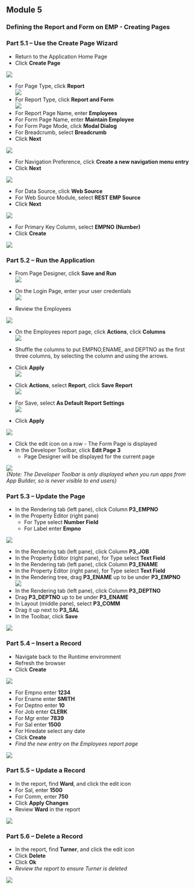 ## Module 5

### Defining the Report and Form on EMP - Creating Pages

### **Part 5.1** – Use the Create Page Wizard

- Return to the Application Home Page
- Click **Create Page**

![](https://i.imgur.com/XHFg8ij.png[/img])

- For Page Type, click **Report**  
![](https://i.imgur.com/Sp9G5Yx.png[/img])
- For Report Type, click **Report and Form**  
![](https://i.imgur.com/DzeETaz.png[/img])
- For Report Page Name, enter **Employees**
- For Form Page Name, enter **Maintain Employee**
- For Form Page Mode, click **Modal Dialog**
- For Breadcrumb, select **Breadcrumb**
- Click **Next**

![](https://i.imgur.com/oFkJmQn.png[/img])

- For Navigation Preference, click **Create a new navigation menu entry**
- Click **Next**

![](https://i.imgur.com/3Xam413.png[/img])
- For Data Source, click **Web Source**
- For Web Source Module, select **REST EMP Source**
- Click **Next**

![](https://i.imgur.com/i6FMdky.png[/img])
- For Primary Key Column, select **EMPNO (Number)**
- Click **Create** 

![](https://i.imgur.com/jTOysvX.png[/img])

### **Part 5.2** – Run the Application

- From Page Designer, click **Save and Run**  
![](https://i.imgur.com/CjbVCTb.png[/img])

- On the Login Page, enter your user credentials  
![](https://i.imgur.com/EwHUhkp.png[/img])

- Review the Employees

![](https://i.imgur.com/JTdTEjb.png[/img])

- On the Employees report page, click **Actions**, click **Columns**  
![](https://i.imgur.com/zzHbZfe.png[/img])
- Shuffle the columns to put EMPNO,ENAME, and DEPTNO as the
first three columns, by selecting the column and using the arrows.
- Click **Apply**  
![](https://i.imgur.com/ZWot5D0.png[/img])

- Click **Actions**, select **Report**, click **Save Report**  
![](https://i.imgur.com/kz1g1Uo.png[/img])

- For Save, select **As Default Report Settings**  
![](https://i.imgur.com/5hZ8KBC.png[/img])
- Click **Apply**

![](https://i.imgur.com/vD2HnHN.png[/img])
- Click the edit icon on a row - The Form Page is displayed
- In the Developer Toolbar, click **Edit Page 3** 
  - Page Designer will be displayed
for the current page

![](https://i.imgur.com/4k4HEkm.png[/img])  
*{Note: The Developer Toolbar is only displayed when you run apps from App Builder, so is never visible to end users}*

### **Part 5.3** – Update the Page

- In the Rendering tab (left pane), click Column **P3_EMPNO**
- In the Property Editor (right pane)
  - For Type select **Number Field**
   - For Label enter **Empno**

![](https://i.imgur.com/duhtkJd.png[/img])
- In the Rendering tab (left pane),
click Column **P3_JOB**
- In the Property Editor (right pane),
for Type select **Text Field**
- In the Rendering tab (left pane),
click Column **P3_ENAME**
- In the Property Editor (right pane),
for Type select **Text Field**
- In the Rendering tree,
drag **P3_ENAME** up to be under **P3_EMPNO**  
![](https://i.imgur.com/CI8koHZ.png[/img])
- In the Rendering tab (left pane), click Column **P3_DEPTNO**
- Drag **P3_DEPTNO** up to be under **P3_ENAME**
- In Layout (middle pane),
select **P3_COMM**
- Drag it up next to **P3_SAL**
- In the Toolbar, click **Save**

![](https://i.imgur.com/hLDYHbS.png[/img])

### **Part 5.4** – Insert a Record

- Navigate back to the Runtime environment
- Refresh the browser
- Click **Create**

![](https://i.imgur.com/MCCvB51.png[/img])

- For Empno enter **1234**
- For Ename enter **SMITH**
- For Deptno enter **10**
- For Job enter **CLERK**
- For Mgr enter **7839**
- For Sal enter **1500**
- For Hiredate select any date
- Click **Create**
- *Find the new entry on the
Employees report page*

![](https://i.imgur.com/kG4ncEF.png[/img])

### **Part 5.5** – Update a Record

- In the report, find **Ward**, and click the edit icon
- For Sal, enter **1500**
- For Comm, enter **750**
- Click **Apply Changes**
- Review **Ward** in the report

![](https://i.imgur.com/RsVS5Ya.png[/img])

### **Part 5.6** – Delete a Record

- In the report, find **Turner**, and click the edit icon
- Click **Delete**
- Click **Ok**
- *Review the report to
ensure Turner is deleted*

![](https://i.imgur.com/KL3OuCp.png[/img])